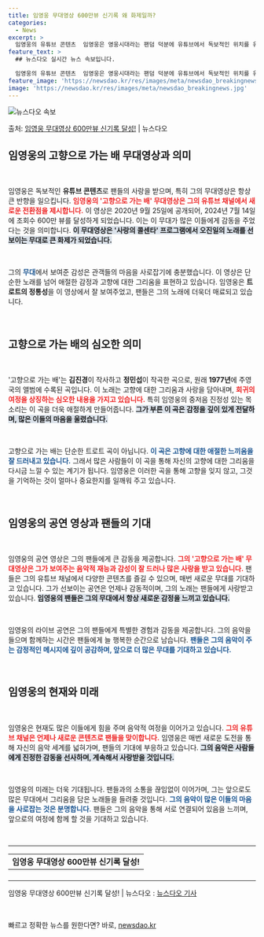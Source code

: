 ```yaml
---
title: 임영웅 무대영상 600만뷰 신기록 왜 화제일까?
categories:
  - News
excerpt: >
  임영웅의 유튜브 콘텐츠  임영웅은 영웅시대라는 팬덤 덕분에 유튜브에서 독보적인 위치를 유지하고 있습니다. 그…
feature_text: >
  ## 뉴스다오 실시간 뉴스 속보입니다.

  임영웅의 유튜브 콘텐츠  임영웅은 영웅시대라는 팬덤 덕분에 유튜브에서 독보적인 위치를 유지하고 있습니다. 그…
feature_image: 'https://newsdao.kr/res/images/meta/newsdao_breakingnews.jpg'
image: 'https://newsdao.kr/res/images/meta/newsdao_breakingnews.jpg'
---
```


![뉴스다오 속보](https://newsdao.kr/res/images/meta/newsdao_breakingnews.jpg)

<p>출처: <a href="https://newsdao.kr/4838" rel="dofollow">임영웅 무대영상 600만뷰 신기록 달성!</a> | 뉴스다오</p>

<h2 data-ke-size="size26">임영웅의 고향으로 가는 배 무대영상과 의미</h2>

<p data-ke-size="size16">&nbsp;</p>

임영웅은 <b></b> 독보적인 <b>유튜브 콘텐츠</b>로 팬들의 사랑을 받으며, 특히 그의 무대영상은 항상 큰 반향을 일으킵니다. <b><span style="color: #ee2323;">임영웅의 '고향으로 가는 배' 무대영상은 그의 유튜브 채널에서 새로운 전환점을 제시합니다.</span></b> 이 영상은 2020년 9월 25일에 공개되어, 2024년 7월 14일에 조회수 600만 뷰를 달성하게 되었습니다. 이는 이 무대가 많은 이들에게 감동을 주었다는 것을 의미합니다. <b><span style="background-color: #21538527;">이 무대영상은 '사랑의 콜센타' 프로그램에서 오진일의 노래를 선보이는 무대로 큰 화제가 되었습니다.</span></b>

<p data-ke-size="size16">&nbsp;</p>

그의 <b><span style="color: #1a5490;">무대</span></b>에서 보여준 감성은 관객들의 마음을 사로잡기에 충분했습니다. 이 영상은 단순한 노래를 넘어 애절한 감정과 고향에 대한 그리움을 표현하고 있습니다. 임영웅은 <b>트로트의 정통성</b>을 이 영상에서 잘 보여주었고, 팬들은 그의 노래에 더욱더 매료되고 있습니다. 

<p data-ke-size="size16">&nbsp;</p>

<h2 data-ke-size="size26">고향으로 가는 배의 심오한 의미</h2>

<p data-ke-size="size16">&nbsp;</p>

'고향으로 가는 배'는 <b>김진경</b>이 작사하고 <b>정민섭</b>이 작곡한 곡으로, 원래 <b>1977년</b>에 주영국의 앨범에 수록된 곡입니다. 이 노래는 고향에 대한 그리움과 사랑을 담아내며, <b><span style="color: #ee2323;">회귀의 여정을 상징하는 심오한 내용을 가지고 있습니다.</span></b> 특히 임영웅의 중저음 진정성 있는 목소리는 이 곡을 더욱 애절하게 만들어줍니다. <b><span style="background-color: #21538527;">그가 부른 이 곡은 감정을 깊이 있게 전달하며, 많은 이들의 마음을 울렸습니다.</span></b>

<p data-ke-size="size16">&nbsp;</p>

고향으로 가는 배는 단순한 트로트 곡이 아닙니다. <b><span style="color: #1a5490;">이 곡은 고향에 대한 애절한 느끼움을 잘 드러내고 있습니다.</span></b> 그래서 많은 사람들이 이 곡을 통해 자신의 고향에 대한 그리움을 다시금 느낄 수 있는 계기가 됩니다. 임영웅은 이러한 곡을 통해 고향을 잊지 않고, 그것을 기억하는 것이 얼마나 중요한지를 일깨워 주고 있습니다.

<p data-ke-size="size16">&nbsp;</p>

<h2 data-ke-size="size26">임영웅의 공연 영상과 팬들의 기대</h2>

<p data-ke-size="size16">&nbsp;</p>

임영웅의 공연 영상은 그의 팬들에게 큰 감동을 제공합니다. <b><span style="color: #ee2323;">그의 '고향으로 가는 배' 무대영상은 그가 보여주는 음악적 재능과 감성이 잘 드러나 많은 사랑을 받고 있습니다.</span></b> 팬들은 그의 유튜브 채널에서 다양한 콘텐츠를 즐길 수 있으며, 매번 새로운 무대를 기대하고 있습니다. 그가 선보이는 공연은 언제나 감동적이며, 그의 노래는 팬들에게 사랑받고 있습니다. <b><span style="background-color: #21538527;">임영웅의 팬들은 그의 무대에서 항상 새로운 감정을 느끼고 있습니다.</span></b>

<p data-ke-size="size16">&nbsp;</p>

임영웅의 라이브 공연은 그의 팬들에게 특별한 경험과 감동을 제공합니다. 그의 음악을 들으며 함께하는 시간은 팬들에게 늘 행복한 순간으로 남습니다. <b><span style="color: #1a5490;">팬들은 그의 음악이 주는 감정적인 메시지에 깊이 공감하며, 앞으로 더 많은 무대를 기대하고 있습니다.</span></b>

<p data-ke-size="size16">&nbsp;</p>

<h2 data-ke-size="size26">임영웅의 현재와 미래</h2>

<p data-ke-size="size16">&nbsp;</p>

임영웅은 현재도 많은 이들에게 힘을 주며 음악적 여정을 이어가고 있습니다. <b><span style="color: #ee2323;">그의 유튜브 채널은 언제나 새로운 콘텐츠로 팬들을 맞이합니다.</span></b> 임영웅은 매번 새로운 도전을 통해 자신의 음악 세계를 넓혀가며, 팬들의 기대에 부응하고 있습니다. <b><span style="background-color: #21538527;">그의 음악은 사람들에게 진정한 감동을 선사하며, 계속해서 사랑받을 것입니다.</span></b>

<p data-ke-size="size16">&nbsp;</p>

임영웅의 미래는 더욱 기대됩니다. 팬들과의 소통을 끊임없이 이어가며, 그는 앞으로도 많은 무대에서 그리움을 담은 노래들을 들려줄 것입니다. <b><span style="color: #1a5490;">그의 음악이 많은 이들의 마음을 사로잡는 것은 분명합니다.</span></b> 팬들은 그의 음악을 통해 서로 연결되어 있음을 느끼며, 앞으로의 여정에 함께 할 것을 기대하고 있습니다.

<p data-ke-size="size16">&nbsp;</p>

<hr />

<table style="width: 100%; border-collapse: collapse; border-spacing: 0; height: 38px;">
  <tbody>
    <tr>
      <td style="text-align: center; height: 17px;"><b>임영웅 무대영상 600만뷰 신기록 달성!</b></td>
    </tr>
  </tbody>
</table>

<hr />

<p data-ke-size="size16">임영웅 무대영상 600만뷰 신기록 달성! | 뉴스다오  : <a href="https://newsdao.kr/4838">뉴스다오 기사</a></p>

<p data-ke-size="size16">&nbsp;</p> 

빠르고 정확한 뉴스를 원한다면? 바로, <a href="https://newsdao.kr" rel="dofollow">newsdao.kr</a>


